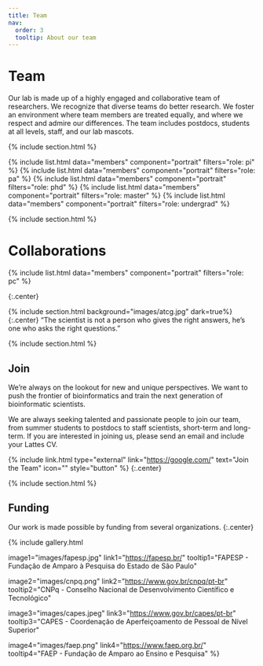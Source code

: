 ```yaml
---
title: Team
nav:
  order: 3
  tooltip: About our team
---
```


# <i class="fas fa-users"></i>Team

Our lab is made up of a highly engaged and collaborative team of researchers. We recognize that diverse teams do better research. We foster an environment where team members are treated equally, and where we respect and admire our differences. The team includes postdocs, students at all levels, staff, and our lab mascots.

{% include section.html %}

{%
  include list.html
  data="members"
  component="portrait"
  filters="role: pi"
%}
{%
  include list.html
  data="members"
  component="portrait"
  filters="role: pa"
%}
{%
  include list.html
  data="members"
  component="portrait"
  filters="role: phd"
%}
{%
  include list.html
  data="members"
  component="portrait"
  filters="role: master"
%}
{%
  include list.html
  data="members"
  component="portrait"
  filters="role: undergrad"
%}

{% include section.html %}

# <i class="fas fa-users"></i>Collaborations

{%
  include list.html
  data="members"
  component="portrait"
  filters="role: pc"
%}

{:.center}

{% include section.html background="images/atcg.jpg" dark=true%}
{:.center}
“The scientist is not a person who gives the right answers, he’s one who asks the right questions.”

{% include section.html %}

## Join

We’re always on the lookout for new and unique perspectives. We want to push the frontier of bioinformatics and train the next generation of bioinformatic scientists.

We are always seeking talented and passionate people to join our team, from summer students to postdocs to staff scientists, short-term and long-term. If you are interested in joining us, please send an email and include your Lattes CV.

{% include link.html type="external" link="https://google.com/" text="Join the Team" icon="" style="button" %}
{:.center}

{% include section.html %}

## Funding

Our work is made possible by funding from several organizations.
{:.center}

{%
  include gallery.html

  image1="images/fapesp.jpg"
  link1="https://fapesp.br/"
  tooltip1="FAPESP - Fundação de Amparo à Pesquisa do Estado de São Paulo"

  image2="images/cnpq.png"
  link2="https://www.gov.br/cnpq/pt-br"
  tooltip2="CNPq - Conselho Nacional de Desenvolvimento Científico e Tecnológico"

  image3="images/capes.jpeg"
  link3="https://www.gov.br/capes/pt-br"
  tooltip3="CAPES - Coordenação de Aperfeiçoamento de Pessoal de Nível Superior"

  image4="images/faep.png"
  link4="https://www.faep.org.br/"
  tooltip4="FAEP - Fundação de Amparo ao Ensino e Pesquisa"
%}
